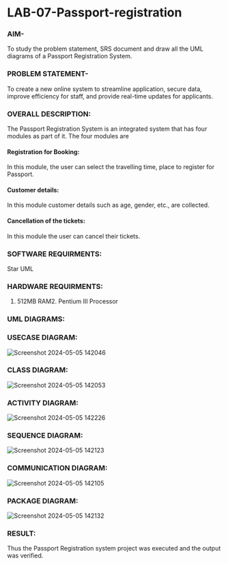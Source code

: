 # LAB-07-Passport-registration

### AIM-
To study the problem statement, SRS document and draw all the UML diagrams of a
Passport Registration System.

### PROBLEM STATEMENT-
To create a new online system to streamline application, secure data, improve efficiency for staff, and provide real-time updates for applicants.

### OVERALL DESCRIPTION:
The Passport Registration System is an integrated system that has four modules as part of
it. The four modules are
#### Registration for Booking:
In this module, the user can select the travelling time, place to register for Passport.
#### Customer details:
In this module customer details such as age, gender, etc., are collected.
#### Cancellation of the tickets:
In this module the user can cancel their tickets.
### SOFTWARE REQUIRMENTS:
Star UML
### HARDWARE REQUIRMENTS:
1. 512MB RAM2. Pentium III Processor

### UML DIAGRAMS:

### USECASE DIAGRAM:

![Screenshot 2024-05-05 142046](https://github.com/narmadha2006/LAB-07-Passport-registration/assets/151390280/767d1a97-cbe0-49bb-ae1b-b472b50b2f96)

### CLASS DIAGRAM:

![Screenshot 2024-05-05 142053](https://github.com/narmadha2006/LAB-07-Passport-registration/assets/151390280/6adffa72-583f-409d-b28a-6e62630001d6)

### ACTIVITY DIAGRAM:

![Screenshot 2024-05-05 142226](https://github.com/narmadha2006/LAB-07-Passport-registration/assets/151390280/d1d29c62-3cf9-462a-a7fc-e0d4ac51a0cf)

### SEQUENCE DIAGRAM:

![Screenshot 2024-05-05 142123](https://github.com/narmadha2006/LAB-07-Passport-registration/assets/151390280/b6e480c5-d2e2-40d6-a7e9-eedecd5d7dc0)

### COMMUNICATION DIAGRAM:

![Screenshot 2024-05-05 142105](https://github.com/narmadha2006/LAB-07-Passport-registration/assets/151390280/9673be51-2357-4780-8183-0028475e772f)

### PACKAGE DIAGRAM:

![Screenshot 2024-05-05 142132](https://github.com/narmadha2006/LAB-07-Passport-registration/assets/151390280/e10e8c88-2bad-4875-9cb0-8763e932e3e6)

### RESULT:
Thus the Passport Registration system project was executed and the output was verified.

